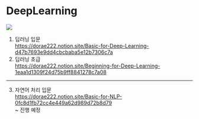 # DeepLearning
![](https://img.shields.io/badge/-Notion-000000?&logo=Notion&logoColor=white)
1. 딥러닝 입문<br>
https://dorae222.notion.site/Basic-for-Deep-Learning-d47b7693e9dd4cbcbaba5e12b7306c7a<br>
2. 딥러닝 초급<br>
https://dorae222.notion.site/Beginning-for-Deep-Learning-1eaa1d1309f24d75b9ff8841278c7a08<br>
---
3. 자연어 처리 입문<br>
https://dorae222.notion.site/Basic-for-NLP-0fc8d1fb72cc4e449a62d989d72b8d79<br>
~ 진행 예정
